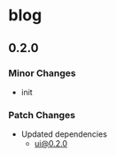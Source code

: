 # blog

## 0.2.0

### Minor Changes

- init

### Patch Changes

- Updated dependencies
  - ui@0.2.0
